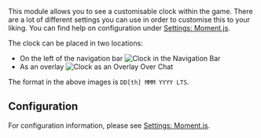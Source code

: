 This module allows you to see a customisable clock within the game. There are a lot of different settings you can use in order to customise this to your liking. You can find help on configuration under [Settings: Moment.js](../../settings.md#moment-js).

The clock can be placed in two locations:
* On the left of the navigation bar
  ![Clock in the Navigation Bar](./navbar.png)
* As an overlay
  ![Clock as an Overlay Over Chat](./chatOverlay.png)

The format in the above images is `DD[th] MMM YYYY LTS`.

## Configuration

For configuration information, please see [Settings: Moment.js](../../settings.md#moment-js).
